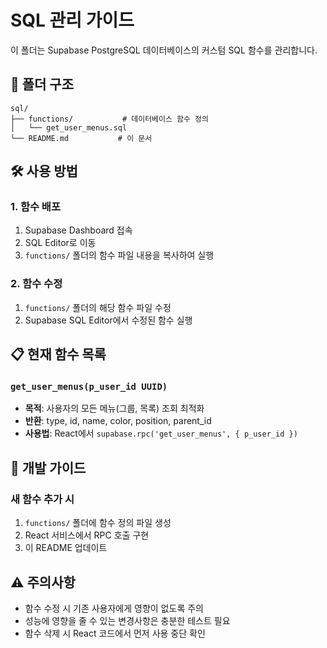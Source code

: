 # SQL 관리 가이드

이 폴더는 Supabase PostgreSQL 데이터베이스의 커스텀 SQL 함수를 관리합니다.

## 📁 폴더 구조

```
sql/
├── functions/           # 데이터베이스 함수 정의
│   └── get_user_menus.sql
└── README.md           # 이 문서
```

## 🛠️ 사용 방법

### 1. 함수 배포
1. Supabase Dashboard 접속
2. SQL Editor로 이동
3. `functions/` 폴더의 함수 파일 내용을 복사하여 실행

### 2. 함수 수정
1. `functions/` 폴더의 해당 함수 파일 수정
2. Supabase SQL Editor에서 수정된 함수 실행

## 📋 현재 함수 목록

### `get_user_menus(p_user_id UUID)`
- **목적**: 사용자의 모든 메뉴(그룹, 목록) 조회 최적화
- **반환**: type, id, name, color, position, parent_id
- **사용법**: React에서 `supabase.rpc('get_user_menus', { p_user_id })`

## 🔧 개발 가이드

### 새 함수 추가 시
1. `functions/` 폴더에 함수 정의 파일 생성
2. React 서비스에서 RPC 호출 구현
3. 이 README 업데이트

## ⚠️ 주의사항
- 함수 수정 시 기존 사용자에게 영향이 없도록 주의
- 성능에 영향을 줄 수 있는 변경사항은 충분한 테스트 필요
- 함수 삭제 시 React 코드에서 먼저 사용 중단 확인